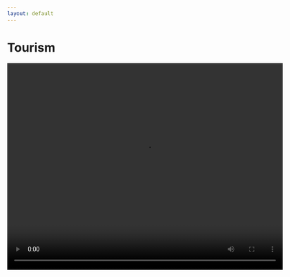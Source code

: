 ```yaml
---
layout: default
---
```


# Tourism

<html>
    <video width="640" height="480" controls>
        <source src="assets/video/interlaken.mp4" type="video/mp4">
    </video>
    <br>
</html>